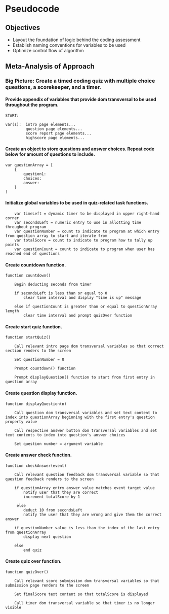 # Pseudocode

## Objectives

- Layout the foundation of logic behind the coding assessment
- Establish naming conventions for variables to be used
- Optimize control flow of algorithm

## Meta-Analysis of Approach

### Big Picture: Create a timed coding quiz with multiple choice questions, a scorekeeper, and a timer. 

#### Provide appendix of variables that provide dom transversal to be used throughout the program.

```
START:

var(s):  intro page elements...
         question page elements...
         score report page elements...
         highscore page elements...
```
#### Create an object to store questions and answer choices. Repeat code below for amount of questions to include. 

```
var questionArray = [
    {
        question1:
        choices:
        answer:
    }
]
```

#### Initialize global variables to be used in quiz-related task functions.

``` 
    var timeLeft = dynamic timer to be displayed in upper right-hand corner 
    var secondsLeft = numeric entry to use in allotting time throughout program
    var questionNumber = count to indicate to program at which entry from question array to start and iterate from
    var totalScore = count to indicate to program how to tally up points
    var questionCount = count to indicate to program when user has reached end of questions
``` 

#### Create countdown function. 

``` 
function countdown() 

    Begin deducting seconds from timer

    if secondsLeft is less than or equal to 0
        clear time interval and display "time is up" message

    else if questionCount is greater than or equal to questionArray length
        clear time interval and prompt quizOver function

```

#### Create start quiz function.

```
function startQuiz()

    Call relevant intro page dom transversal variables so that correct section renders to the screen

    Set questionNumber = 0

    Prompt countdown() function

    Prompt displayQuestion() function to start from first entry in question array
```

#### Create question display function.

```
function displayQuestion(n)

    Call question dom transversal variables and set text content to index into questionArray beginning with the first entry's question property value

    Call respective answer button dom transversal variables and set text contents to index into question's answer choices

    Set question number = argument variable

```
#### Create answer check function.

```
function checkAnswer(event)

    Call relevant question feedback dom transversal variable so that question feedback renders to the screen

    if questionArray entry answer value matches event target value
        notify user that they are correct
        increment totalScore by 1

     else
        deduct 10 from secondsLeft
        notify the user that they are wrong and give them the correct answer

    if questionNumber value is less than the index of the last entry from questionArray
        display next question

    else
        end quiz
```

#### Create quiz over function.

```
function quizOver()

    Call relevant score submission dom transversal variables so that submission page renders to the screen

    Set finalScore text content so that totalScore is displayed

    Call timer dom transversal variable so that timer is no longer visible
```

